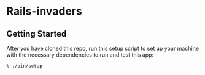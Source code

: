 # Rails-invaders

## Getting Started

After you have cloned this repo, run this setup script to set up your machine
with the necessary dependencies to run and test this app:

    % ./bin/setup

